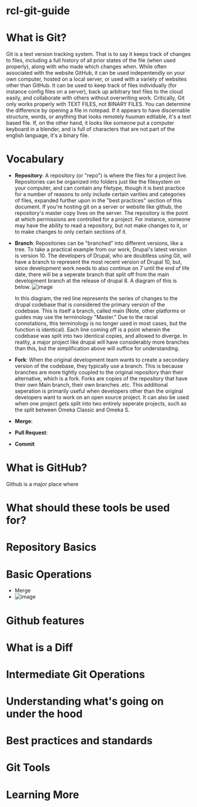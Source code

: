 # rcl-git-guide

# What is Git?
Git is a text version tracking system. That is to say it keeps track of changes to files, including a full history of all prior states of the file (when used properly), along with who made which changes when. While often associated with the website GitHub, it can be used indepentendly on your own computer, hosted on a local server, or used with a variety of websites other than GitHub. It can be used to keep track of files individually (for instance config files on a server), back up arbitrary text files to the cloud easily, and collaborate with others without overwriting work. Critically, Git only works properly with TEXT FILES, not BINARY FILES. You can determine the difference by opening a file in notepad. If it appears to have discernable structure, words, or anything that looks remotely huuman editable, it's a text based file. If, on the other hand, it looks like someone put a computer keyboard in a blender, and is full of characters that are not part of the english language, it's a binary file.

# Vocabulary
- **Repository**: A repository (or "repo") is where the files for a project live. Repositories can be organized into folders just like the filesystem on your computer, and can contain any filetype, though it is best practice for a number of reasons to only include certain varities and categories of files, expanded further upon in the "best practices" section of this document. If you're hosting git on a server or website like github, the repository's master copy lives on the server. The repository is the point at which permissions are controlled for a project. For instance, someone may have the ability to read a repository, but not make changes to it, or to make changes to only certain sections of it.

- **Branch**: Repositories can be "branched" into different versions, like a tree. To take a practical example from our work, Drupal's latest version is version 10. The developers of Drupal, who are doubtless using Git, will have a branch to represent the most recent version of Drupal 10, but, since development work needs to also continue on 7 until the end of life date, there will be a seperate branch that split off from the main development branch at the release of drupal 8. A diagram of this is below.
![image](https://github.com/rochester-rcl/rcl-git-guide/assets/24469058/de3bebe6-4345-48bc-b407-d40e2e6870b4)

   In this diagram, the red line represents the series of changes to the drupal codebase that is considered the primary version of the codebase. This is itself a branch, called main (Note, other platforms or guides may use the terminology "Master." Due to the racial connotations, this terminology is no longer used in most cases, but the function is identical). Each line coming off is a point wherein the codebase was split into two identical copies, and allowed to diverge. In reality, a major project like drupal will have considerably more branches than this, but the simplification above will suffice for understanding.

- **Fork**: When the original development team wants to create a secondary version of the codebase, they typically use a branch. This is because branches are more tightly coupled to the original repository than their alternative, which is a fork. Forks are copies of the repository that have their own Main branch, their own branches .etc. This additional seperation is primarily useful when developers other than the original developers want to work on an open source project. It can also be used when one project gets split into two entirely seperate projects, such as the split between Omeka Classic and Omeka S.

- **Merge**:

- **Pull Request**:

- **Commit**  

# What is GitHub?
Github is a major place where 
# What should these tools be used for?
# Repository Basics
# Basic Operations
- Merge 
- ![image](https://github.com/rochester-rcl/rcl-git-guide/assets/24469058/185fae9e-e68f-4dd6-b11c-428dc42f3f94)

# Github features
# What is a Diff
# Intermediate Git Operations
# Understanding what's going on under the hood
# Best practices and standards
# Git Tools
# Learning More

